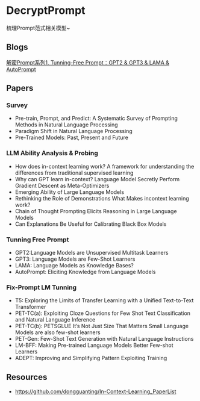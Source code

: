 # DecryptPrompt

梳理Prompt范式相关模型~

## Blogs
[解密Prompt系列1. Tunning-Free Prompt：GPT2 & GPT3 & LAMA & AutoPrompt](https://cloud.tencent.com/developer/article/2215545?areaSource=&traceId=)

## Papers

### Survey
- Pre-train, Prompt, and Predict: A Systematic Survey of Prompting Methods in Natural Language Processing
- Paradigm Shift in Natural Language Processing
- Pre-Trained Models: Past, Present and Future

### LLM Ability Analysis & Probing 
- How does in-context learning work? A framework for understanding the differences from traditional supervised learning
- Why can GPT learn in-context? Language Model Secretly Perform Gradient Descent as Meta-Optimizers
- Emerging Ability of Large Language Models
- Rethinking the Role of Demonstrations What Makes incontext learning work?
- Chain of Thought Prompting Elicits Reasoning in Large Language Models
- Can Explanations Be Useful for Calibrating Black Box Models

### Tunning Free Prompt
- GPT2:Language Models are Unsupervised Multitask Learners
- GPT3: Language Models are Few-Shot Learners
- LAMA: Language Models as Knowledge Bases?
- AutoPrompt: Eliciting Knowledge from Language Models

### Fix-Prompt LM Tunning
- T5: Exploring the Limits of Transfer Learning with a Unified Text-to-Text Transformer
- PET-TC(a): Exploiting Cloze Questions for Few Shot Text Classification and Natural Language Inference 
- PET-TC(b): PETSGLUE It’s Not Just Size That Matters Small Language Models are also few-shot learners
- PET-Gen: Few-Shot Text Generation with Natural Language Instructions
- LM-BFF: Making Pre-trained Language Models Better Few-shot Learners
- ADEPT: Improving and Simplifying Pattern Exploiting Training


## Resources
- https://github.com/dongguanting/In-Context-Learning_PaperList




